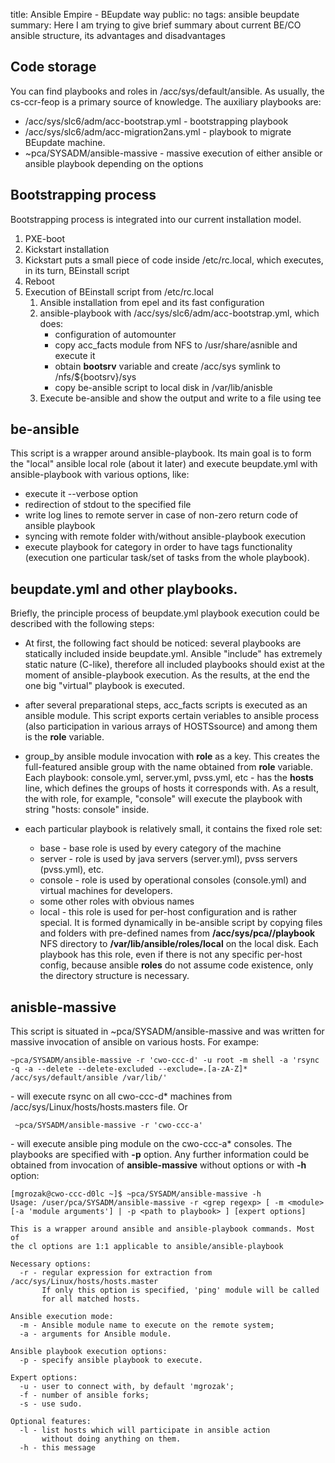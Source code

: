 title: Ansible Empire - BEupdate way
public: no
tags: ansible
      beupdate
summary: Here I am trying to give brief summary about current BE/CO ansible structure, its advantages and disadvantages

## Code storage
You can find playbooks and roles in /acc/sys/default/ansible. As usually, the
cs-ccr-feop is a primary source of knowledge. The auxiliary playbooks are:

* /acc/sys/slc6/adm/acc-bootstrap.yml - bootstrapping playbook
* /acc/sys/slc6/adm/acc-migration2ans.yml - playbook to migrate BEupdate
  machine.
* ~pca/SYSADM/ansible-massive - massive execution of either ansible or ansible
  playbook depending on the options

## Bootstrapping process
Bootstrapping process is integrated into our current installation model.

1. PXE-boot
2. Kickstart installation
3. Kickstart puts a small piece of code inside /etc/rc.local, which executes, in
its turn, BEinstall script
4. Reboot
5. Execution of BEinstall script from /etc/rc.local
    1. Ansible installation from epel and its fast configuration
    2. ansible-playbook with /acc/sys/slc6/adm/acc-bootstrap.yml, which does:
        * configuration of automounter
        * copy acc_facts module from NFS to /usr/share/asnible and execute it
        * obtain __bootsrv__ variable and create /acc/sys symlink to
          /nfs/${bootsrv}/sys
        * copy be-ansible script to local disk in /var/lib/anisble
    3. Execute be-ansible and show the output and write to a file using tee

## be-ansible
This script is a wrapper around ansible-playbook. Its main goal is to form the
"local" ansible local role (about it later) and  execute beupdate.yml with
ansible-playbook with various options, like:

* execute it --verbose option
* redirection of stdout to the specified file 
* write log lines to remote server in case of non-zero return code of ansible
  playbook
* syncing with remote folder with/without ansible-playbook execution
* execute playbook for category in order to have tags functionality (execution
  one particular task/set of tasks from the whole playbook).

## beupdate.yml and other playbooks.

Briefly, the principle process of beupdate.yml playbook execution could be
described with the following steps:

* At first, the following fact should be noticed: several playbooks are
  statically included inside beupdate.yml. Ansible "include" has extremely
  static nature (C-like), therefore all included playbooks should exist at the
  moment of ansible-playbook execution. As the results, at the end the one big
  "virtual" playbook is executed.

* after several preparational steps, acc_facts scripts is executed as an ansible
  module. This script exports certain veriables to ansible process (also
  participation in various arrays of HOSTSsource) and among them is the __role__
  variable.

* group_by ansible module invocation with __role__ as a key. This creates the
  full-featured ansible group with the name obtained from __role__ variable.
  Each playbook: console.yml, server.yml, pvss.yml, etc - has the __hosts__
  line, which defines the groups of hosts it corresponds with. As a result, the
  with role, for example, "console" will execute the playbook with string
  "hosts: console" inside.

* each particular playbook is relatively small, it contains the fixed role set:
    
    * base - base role is used by every category of the machine
    * server - role is used by java servers (server.yml), pvss servers
      (pvss.yml), etc.
    * console - role is used by operational consoles (console.yml) and
      virtual machines for developers.
    * some other roles with obvious names
    * local - this role is used for per-host configuration and is rather special.
      It is formed dynamically in be-ansible script by copying files and folders
      with pre-defined names from __/acc/sys/pca/<hostname>/playbook__ NFS directory to
      __/var/lib/ansible/roles/local__ on the local disk. Each playbook has this
      role, even if there is not any specific per-host config, because ansible
      __roles__ do not assume code existence, only the directory structure is
      necessary.

## anisble-massive

This script is situated in ~pca/SYSADM/ansible-massive and was written for
massive invocation of ansible on various hosts. For exampe:

    ~pca/SYSADM/ansible-massive -r 'cwo-ccc-d' -u root -m shell -a 'rsync -q -a --delete --delete-excluded --exclude=.[a-zA-Z]* /acc/sys/default/ansible /var/lib/'  
\- will execute rsync on all cwo-ccc-d* machines from
  /acc/sys/Linux/hosts/hosts.masters file. Or

     ~pca/SYSADM/ansible-massive -r 'cwo-ccc-a'

\- will execute ansible ping module on the cwo-ccc-a* consoles.
The playbooks are specified with __-p__ option. Any further information could be
obtained from invocation of __ansible-massive__ without options or with __-h__
option:
    
    [mgrozak@cwo-ccc-d0lc ~]$ ~pca/SYSADM/ansible-massive -h
    Usage: /user/pca/SYSADM/ansible-massive -r <grep regexp> [ -m <module> [-a 'module arguments'] | -p <path to playbook> ] [expert options]
    
    This is a wrapper around ansible and ansible-playbook commands. Most of
    the cl options are 1:1 applicable to ansible/ansible-playbook
    
    Necessary options:
      -r - regular expression for extraction from /acc/sys/Linux/hosts/hosts.master
           If only this option is specified, 'ping' module will be called
           for all matched hosts.
    
    Ansible execution mode:
      -m - Ansible module name to execute on the remote system;
      -a - arguments for Ansible module.
    
    Ansible playbook execution options:
      -p - specify ansible playbook to execute.
    
    Expert options:
      -u - user to connect with, by default 'mgrozak';
      -f - number of ansible forks;
      -s - use sudo.
    
    Optional features:
      -l - list hosts which will participate in ansible action
           without doing anything on them.
      -h - this message
    

